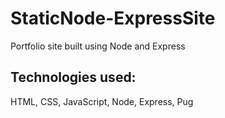 # StaticNode-ExpressSite
Portfolio site built using Node and Express

## Technologies used: 
HTML, CSS, JavaScript, Node, Express, Pug